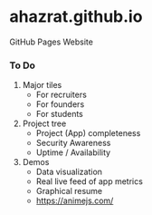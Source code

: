 # ahazrat.github.io
GitHub Pages Website

### To Do
1. Major tiles
    - For recruiters
    - For founders
    - For students
1. Project tree
    - Project (App) completeness
    - Security Awareness
    - Uptime / Availability
1. Demos
    - Data visualization
    - Real live feed of app metrics
    - Graphical resume
    - https://animejs.com/